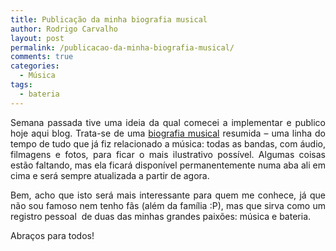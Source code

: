 ```yaml
---
title: Publicação da minha biografia musical
author: Rodrigo Carvalho
layout: post
permalink: /publicacao-da-minha-biografia-musical/
comments: true
categories:
  - Música
tags:
  - bateria
---
```

<p style="text-align: justify;">
  Semana passada tive uma ideia da qual comecei a implementar e publico hoje aqui blog. Trata-se de uma <a href="/biografia-musical/">biografia musical</a> resumida &#8211; uma linha do tempo de tudo que já fiz relacionado a música: todas as bandas, com áudio, filmagens e fotos, para ficar o mais ilustrativo possível. Algumas coisas estão faltando, mas ela ficará disponível permanentemente numa aba ali em cima e será sempre atualizada a partir de agora.
</p>

<p style="text-align: justify;">
  Bem, acho que isto será mais interessante para quem me conhece, já que não sou famoso nem tenho fãs (além da família :P), mas que sirva como um registro pessoal  de duas das minhas grandes paixões: música e bateria.
</p>

<p style="text-align: justify;">
  Abraços para todos!
</p>
